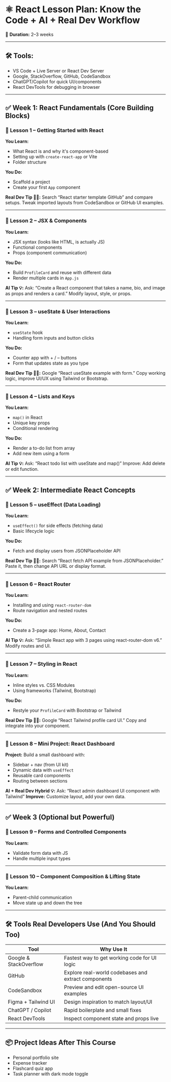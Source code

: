 # ⚛️ React Lesson Plan: Know the Code + AI + Real Dev Workflow

📅 **Duration:** 2–3 weeks

---

## 🛠 Tools:

* VS Code + Live Server or React Dev Server
* Google, StackOverflow, GitHub, CodeSandbox
* ChatGPT/Copilot for quick UI/components
* React DevTools for debugging in browser

---

## ✅ Week 1: React Fundamentals (Core Building Blocks)

### 📘 **Lesson 1 – Getting Started with React**

**You Learn:**

* What React is and why it's component-based
* Setting up with `create-react-app` or Vite
* Folder structure

**You Do:**

* Scaffold a project
* Create your first `App` component

**Real Dev Tip 🧑‍💻:**
Search “React starter template GitHub” and compare setups. Tweak imported layouts from CodeSandbox or GitHub UI examples.

---

### 📘 **Lesson 2 – JSX & Components**

**You Learn:**

* JSX syntax (looks like HTML, is actually JS)
* Functional components
* Props (component communication)

**You Do:**

* Build `ProfileCard` and reuse with different data
* Render multiple cards in `App.js`

**AI Tip 💡:**
Ask: “Create a React component that takes a name, bio, and image as props and renders a card.” Modify layout, style, or props.

---

### 📘 **Lesson 3 – useState & User Interactions**

**You Learn:**

* `useState` hook
* Handling form inputs and button clicks

**You Do:**

* Counter app with + / – buttons
* Form that updates state as you type

**Real Dev Tip 🧑‍💻:**
Google “React useState example with form.” Copy working logic, improve UI/UX using Tailwind or Bootstrap.

---

### 📘 **Lesson 4 – Lists and Keys**

**You Learn:**

* `map()` in React
* Unique key props
* Conditional rendering

**You Do:**

* Render a to-do list from array
* Add new item using a form

**AI Tip 💡:**
Ask: “React todo list with useState and map()” Improve: Add delete or edit function.

---

## ✅ Week 2: Intermediate React Concepts

### 📘 **Lesson 5 – useEffect (Data Loading)**

**You Learn:**

* `useEffect()` for side effects (fetching data)
* Basic lifecycle logic

**You Do:**

* Fetch and display users from JSONPlaceholder API

**Real Dev Tip 🧑‍💻:**
Search “React fetch API example from JSONPlaceholder.” Paste it, then change API URL or display format.

---

### 📘 **Lesson 6 – React Router**

**You Learn:**

* Installing and using `react-router-dom`
* Route navigation and nested routes

**You Do:**

* Create a 3-page app: Home, About, Contact

**AI Tip 💡:**
Ask: “Simple React app with 3 pages using react-router-dom v6.” Modify routes and UI.

---

### 📘 **Lesson 7 – Styling in React**

**You Learn:**

* Inline styles vs. CSS Modules
* Using frameworks (Tailwind, Bootstrap)

**You Do:**

* Restyle your `ProfileCard` with Bootstrap or Tailwind

**Real Dev Tip 🧑‍💻:**
Google “React Tailwind profile card UI.” Copy and integrate into your component.

---

### 📘 **Lesson 8 – Mini Project: React Dashboard**

**Project:**
Build a small dashboard with:

* Sidebar + nav (from UI kit)
* Dynamic data with `useEffect`
* Reusable card components
* Routing between sections

**AI + Real Dev Hybrid 💡:**
Ask: “React admin dashboard UI component with Tailwind”
**Improve:** Customize layout, add your own data.

---

## ✅ Week 3 (Optional but Powerful)

### 📘 **Lesson 9 – Forms and Controlled Components**

**You Learn:**

* Validate form data with JS
* Handle multiple input types

---

### 📘 **Lesson 10 – Component Composition & Lifting State**

**You Learn:**

* Parent-child communication
* Move state up and down the tree

---

## 🛠️ Tools Real Developers Use (And You Should Too)

| Tool                   | Why Use It                                          |
| ---------------------- | --------------------------------------------------- |
| Google & StackOverflow | Fastest way to get working code for UI logic        |
| GitHub                 | Explore real-world codebases and extract components |
| CodeSandbox            | Preview and edit open-source UI examples            |
| Figma + Tailwind UI    | Design inspiration to match layout/UI               |
| ChatGPT / Copilot      | Rapid boilerplate and small fixes                   |
| React DevTools         | Inspect component state and props live              |

---

## 📦 Project Ideas After This Course

* Personal portfolio site
* Expense tracker
* Flashcard quiz app
* Task planner with dark mode toggle
